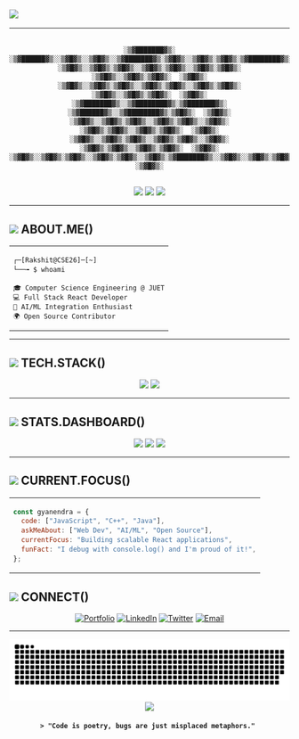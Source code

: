 # <div align="center">

<img src="https://readme-typing-svg.herokuapp.com/?font=Orbitron&weight=900&size=35&duration=3000&pause=800&color=00FF41&center=true&vCenter=true&width=800&height=80&lines=Hello%2C+I%27m+Rakshit!;Full+Stack+Developer;Problem+Solver;Open+Source+Contributor" />

</div>

---

<div align="center">

```

░▒▓███████▓▒░ ░▒▓██████▓▒░░▒▓█▓▒░░▒▓█▓▒░░▒▓███████▓▒░▒▓█▓▒░░▒▓█▓▒░▒▓█▓▒░▒▓████████▓▒░
░▒▓█▓▒░░▒▓█▓▒░▒▓█▓▒░░▒▓█▓▒░▒▓█▓▒░░▒▓█▓▒░▒▓█▓▒░      ░▒▓█▓▒░░▒▓█▓▒░▒▓█▓▒░  ░▒▓█▓▒░
░▒▓█▓▒░░▒▓█▓▒░▒▓█▓▒░░▒▓█▓▒░▒▓█▓▒░░▒▓█▓▒░▒▓█▓▒░      ░▒▓█▓▒░░▒▓█▓▒░▒▓█▓▒░  ░▒▓█▓▒░
░▒▓███████▓▒░░▒▓████████▓▒░▒▓███████▓▒░ ░▒▓██████▓▒░░▒▓████████▓▒░▒▓█▓▒░  ░▒▓█▓▒░
░▒▓█▓▒░░▒▓█▓▒░▒▓█▓▒░░▒▓█▓▒░▒▓█▓▒░░▒▓█▓▒░      ░▒▓█▓▒░▒▓█▓▒░░▒▓█▓▒░▒▓█▓▒░  ░▒▓█▓▒░
░▒▓█▓▒░░▒▓█▓▒░▒▓█▓▒░░▒▓█▓▒░▒▓█▓▒░░▒▓█▓▒░      ░▒▓█▓▒░▒▓█▓▒░░▒▓█▓▒░▒▓█▓▒░  ░▒▓█▓▒░
░▒▓█▓▒░░▒▓█▓▒░▒▓█▓▒░░▒▓█▓▒░▒▓█▓▒░░▒▓█▓▒░▒▓███████▓▒░░▒▓█▓▒░░▒▓█▓▒░▒▓█▓▒░  ░▒▓█▓▒░


```

</div>

<div align="center">

<img src="https://img.shields.io/badge/STATUS-CODING-00FF41?style=for-the-badge&logoColor=black" />
<img src="https://img.shields.io/badge/LOCATION-%20INDIA-00FF41?style=for-the-badge&logoColor=black" />
<img src="https://img.shields.io/badge/FOCUS-FULL%20STACK-00FF41?style=for-the-badge&logoColor=black" />

</div>

---

## <img src="https://media.giphy.com/media/WUlplcMpOCEmTGBtBW/giphy.gif" width="30"> **ABOUT.ME()**

<table align="center">
<tr>
<td>

```bash
┌─[Rakshit@CSE26]─[~]
└──╼ $ whoami

🎓 Computer Science Engineering @ JUET
💻 Full Stack React Developer
🤖 AI/ML Integration Enthusiast
🌍 Open Source Contributor
```

</td>
</tr>
</table>

---

## <img src="https://media.giphy.com/media/iY8CRBdQXODJSCERIr/giphy.gif" width="30"> **TECH.STACK()**

<div align="center">

<img src="https://skillicons.dev/icons?i=cpp,java,js,react,nextjs,nodejs,mongodb,mysql,git&theme=dark" />
<img src="https://skillicons.dev/icons?i=html,css,tailwind,linux,aws,docker,vscode&theme=dark" />

</div>

---

## <img src="https://media.giphy.com/media/W5eoZHPpUx9sapR0eu/giphy.gif" width="30"> **STATS.DASHBOARD()**

<div align="center">

<img src="https://github-readme-stats.vercel.app/api?username=rakshitsaxena07&show_icons=true&theme=radical&hide_border=true&bg_color=0d1117&title_color=00ff41&text_color=c9d1d9&icon_color=00ff41" width="48%" />
<img src="https://github-readme-streak-stats.herokuapp.com/?user=rakshitsaxena07&theme=radical&hide_border=true&background=0d1117&stroke=00ff41&ring=00ff41&fire=ff6b35&currStreakLabel=00ff41" width="48%" />

<img src="https://github-readme-stats.vercel.app/api/top-langs/?username=rakshitsaxena07&layout=compact&theme=radical&hide_border=true&bg_color=0d1117&title_color=00ff41&text_color=c9d1d9" width="50%" />

</div>

---

## <img src="https://media.giphy.com/media/LnQjpWaON8nhr21vNW/giphy.gif" width="30"> **CURRENT.FOCUS()**

<table align="center">
<tr>
<td>

```javascript
const gyanendra = {
  code: ["JavaScript", "C++", "Java"],
  askMeAbout: ["Web Dev", "AI/ML", "Open Source"],
  currentFocus: "Building scalable React applications",
  funFact: "I debug with console.log() and I'm proud of it!",
};
```

</td>
</tr>
</table>

## <img src="https://media.giphy.com/media/LMt9638dO8dftAjtco/giphy.gif" width="30"> **CONNECT()**

<div align="center">

[![Portfolio](https://img.shields.io/badge/Portfolio-000000?style=for-the-badge&logo=vercel&logoColor=00FF41)](/)
[![LinkedIn](https://img.shields.io/badge/LinkedIn-0077B5?style=for-the-badge&logo=linkedin&logoColor=white)](https://www.linkedin.com/in/rakshit-saxena-41491524a/)
[![Twitter](https://img.shields.io/badge/Twitter-1DA1F2?style=for-the-badge&logo=twitter&logoColor=white)]()
[![Email](https://img.shields.io/badge/Email-D14836?style=for-the-badge&logo=gmail&logoColor=white)](mailto:rakshitsaxena96@gmail.com)

</div>

---

<div align="center">

<img src="https://raw.githubusercontent.com/platane/platane/output/github-contribution-grid-snake-dark.svg" />

<img src="https://komarev.com/ghpvc/?username=rakshitsaxena07&color=00ff41&style=for-the-badge&label=VISITORS" />

**`> "Code is poetry, bugs are just misplaced metaphors." `**

</div>
